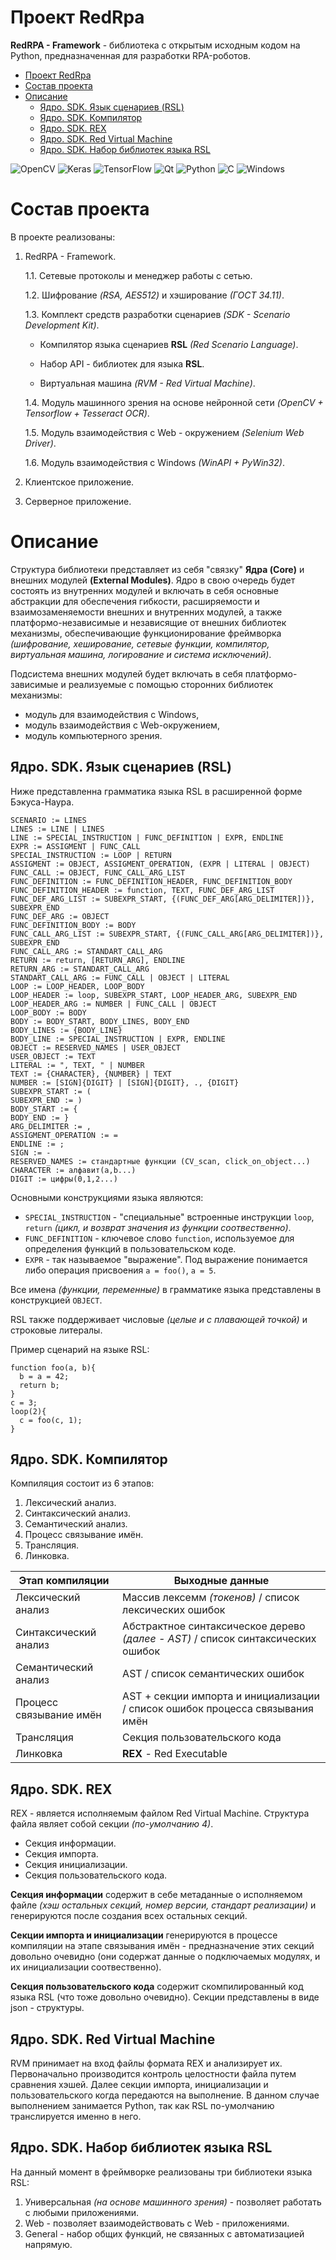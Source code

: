 # Проект RedRpa 

**RedRPA - Framework** - библиотека с открытым исходным кодом на Python, предназначенная для разработки RPA-роботов.

- [Проект RedRpa](#проект-redrpa)
- [Состав проекта](#состав-проекта)
- [Описание](#описание)
  * [Ядро. SDK. Язык сценариев (RSL)](#ядро-sdk-язык-сценариев)
  * [Ядро. SDK. Компилятор](#ядро-sdk-компилятор)
  * [Ядро. SDK. REX](#ядро-sdk-rex)
  * [Ядро. SDK. Red Virtual Machine](#ядро-sdk-red-virtual-machine)
  * [Ядро. SDK. Набор библиотек языка RSL](#ядро-sdk-набор-библиотек-языка-rsl)




![OpenCV](https://img.shields.io/badge/opencv-%23white.svg?style=for-the-badge&logo=opencv&logoColor=white)
![Keras](https://img.shields.io/badge/Keras-%23D00000.svg?style=for-the-badge&logo=Keras&logoColor=white)
![TensorFlow](https://img.shields.io/badge/TensorFlow-%23FF6F00.svg?style=for-the-badge&logo=TensorFlow&logoColor=white)
![Qt](https://img.shields.io/badge/Qt-%23217346.svg?style=for-the-badge&logo=Qt&logoColor=white)
![Python](https://img.shields.io/badge/python-3670A0?style=for-the-badge&logo=python&logoColor=ffdd54)
![C](https://img.shields.io/badge/c-%2300599C.svg?style=for-the-badge&logo=c&logoColor=white)
![Windows](https://img.shields.io/badge/Windows-0078D6?style=for-the-badge&logo=windows&logoColor=white)


# Состав проекта

В проекте реализованы:

1. RedRPA - Framework.
   
   1.1. Сетевые протоколы и менеджер работы с сетью.
   
   1.2. Шифрование *(RSA, AES512)* и хэширование *(ГОСТ 34.11)*.
   
   1.3. Комплект средств разработки сценариев *(SDK - Scenario Development Kit)*.
   
      - Компилятор языка сценариев **RSL** *(Red Scenario Language)*.
   
      - Набор API - библиотек для языка **RSL**.
   
      - Виртуальная машина *(RVM - Red Virtual Machine)*.
   

   1.4. Модуль машинного зрения на основе нейронной сети *(OpenCV + Tensorflow + Tesseract OCR)*.
  
   1.5. Модуль взаимодействия с Web - окружением *(Selenium Web Driver)*.
  
   1.6. Модуль взаимодействия с Windows *(WinAPI + PyWin32)*.
  
2. Клиентское приложение.
   
3. Серверное приложение.
   

# Описание

Структура библиотеки представляет из себя "связку" **Ядра (Core)** и внешних модулей **(External Modules)**. Ядро в свою очередь будет состоять из внутренних модулей и включать в себя основные абстракции для обеспечения гибкости, расширяемости и взаимозаменяемости внешних и внутренних модулей, а также платформо-независимые и независящие от внешних библиотек механизмы, обеспечивающие функционирование фреймворка *(шифрование, хеширование, сетевые функции, компилятор, виртуальная машина, логирование и система исключений)*.

Подсистема внешних модулей будет включать в себя платформо-зависимые и реализуемые с помощью сторонних библиотек механизмы: 
   -	модуль для взаимодействия с Windows, 
   -	модуль взаимодействия с Web-окружением,
   -	модуль компьютерного зрения.

## Ядро. SDK. Язык сценариев (RSL)
Ниже представленна грамматика языка RSL в расширенной форме Бэкуса-Наура.
```
SCENARIO := LINES
LINES := LINE | LINES
LINE := SPECIAL_INSTRUCTION | FUNC_DEFINITION | EXPR, ENDLINE
EXPR := ASSIGMENT | FUNC_CALL
SPECIAL_INSTRUCTION := LOOP | RETURN
ASSIGMENT := OBJECT, ASSIGMENT_OPERATION, (EXPR | LITERAL | OBJECT)
FUNC_CALL := OBJECT, FUNC_CALL_ARG_LIST
FUNC_DEFINITION := FUNC_DEFINITION_HEADER, FUNC_DEFINITION_BODY
FUNC_DEFINITION_HEADER := function, TEXT, FUNC_DEF_ARG_LIST
FUNC_DEF_ARG_LIST := SUBEXPR_START, {(FUNC_DEF_ARG[ARG_DELIMITER])}, SUBEXPR_END
FUNC_DEF_ARG := OBJECT
FUNC_DEFINITION_BODY := BODY
FUNC_CALL_ARG_LIST := SUBEXPR_START, {(FUNC_CALL_ARG[ARG_DELIMITER])}, SUBEXPR_END
FUNC_CALL_ARG := STANDART_CALL_ARG
RETURN := return, [RETURN_ARG], ENDLINE
RETURN_ARG := STANDART_CALL_ARG
STANDART_CALL_ARG := FUNC_CALL | OBJECT | LITERAL
LOOP := LOOP_HEADER, LOOP_BODY
LOOP_HEADER := loop, SUBEXPR_START, LOOP_HEADER_ARG, SUBEXPR_END
LOOP_HEADER_ARG := NUMBER | FUNC_CALL | OBJECT
LOOP_BODY := BODY
BODY := BODY_START, BODY_LINES, BODY_END
BODY_LINES := {BODY_LINE}
BODY_LINE := SPECIAL_INSTRUCTION | EXPR, ENDLINE
OBJECT := RESERVED_NAMES | USER_OBJECT
USER_OBJECT := TEXT
LITERAL := ", TEXT, " | NUMBER
TEXT := {CHARACTER}, {NUMBER} | TEXT
NUMBER := [SIGN]{DIGIT} | [SIGN]{DIGIT}, ., {DIGIT}
SUBEXPR_START := (
SUBEXPR_END := )
BODY_START := {
BODY_END := }
ARG_DELIMITER := ,
ASSIGMENT_OPERATION := =
ENDLINE := ;
SIGN := -
RESERVED_NAMES := стандартные функции (CV_scan, click_on_object...)
CHARACTER := алфавит(a,b...)
DIGIT := цифры(0,1,2...)
```
Основными конструкциями языка являются: 
   - `SPECIAL_INSTRUCTION` - "специальные" встроенные инструкции `loop`, `return` *(цикл, и возврат значения из функции соотвественно)*.
   - `FUNC_DEFINITION` - ключевое слово `function`, используемое для определения функций в пользовательском коде.
   - `EXPR` - так называемое "выражение". Под выражение понимается либо операция присвоения `a = foo()`, `a = 5`.


Все имена *(функции, переменные)* в грамматике языка представлены в конструкцией `OBJECT`.

RSL также поддерживает числовые *(целые и с плавающей точкой)* и строковые литералы.

Пример сценарий на языке RSL:
```
function foo(a, b){
  b = a = 42;
  return b;
}
c = 3;
loop(2){
  c = foo(c, 1);
}
```

## Ядро. SDK. Компилятор

Компиляция состоит из 6 этапов:
1.	Лексический анализ.
2.	Синтаксический анализ.
3.	Семантический анализ.
4.	Процесс связывание имён.
5.	Трансляция.
6.	Линковка.
 
Этап компиляции           | Выходные данные
------------------------- | ----------------------------------------------------------------------------------
Лексический анализ        | Массив лексемм *(токенов)* / список лексических ошибок
Синтаксический анализ     | Абстрактное синтаксическое дерево *(далее - AST)* / список синтаксических ошибок
Семантический анализ      | AST / список семантических ошибок
Процесс связывание имён   | AST + секции импорта и инициализации / список ошибок процесса связывания имён
Трансляция                | Секция пользовательского кода
Линковка                  | **REX** - Red Executable

## Ядро. SDK. REX

REX - является исполняемым файлом Red Virtual Machine. Структура файла являет собой секции *(по-умолчанию 4)*.

   - Секция информации.
   - Секция импорта.
   - Секция инициализации.
   - Секция пользовательского кода.

**Секция информации** содержит в себе метаданные о исполняемом файле *(хэш остальных секций, номер версии, стандарт реализации)* и генерируются после создания всех остальных секций. 

**Секции импорта и инициализации** генерируются в процессе компиляции на этапе связывания имён - предназначение этих секций довольно очевидно (они содержат данные о подключаемых модулях, и их инициализации соотвественно). 

**Секция пользовательского кода** содержит скомпилированный код языка RSL (что тоже довольно очевидно).
Секции представлены в виде json - структуры.

## Ядро. SDK. Red Virtual Machine

RVM принимает на вход файлы формата REX и анализирует их. Первоначально производится контроль целостности файла путем сравнения хэшей. Далее секции импорта, инициализации и пользовательского когда передаются на выполнение. В данном случае выполнением занимается Python, так как RSL по-умолчанию транслируется именно в него.

## Ядро. SDK. Набор библиотек языка RSL

На данный момент в фреймворке реализованы три библиотеки языка RSL:
   1. Универсальная *(на основе машинного зрения)* - позволяет работать с любыми приложениями.
   2. Web - позволяет взаимодействовать с Web - приложениями.
   3. General - набор общих функций, не связанных с автоматизацией напрямую.
